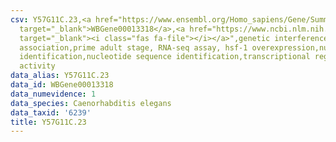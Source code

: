 ```yaml
---
csv: Y57G11C.23,<a href="https://www.ensembl.org/Homo_sapiens/Gene/Summary?db=core;g=WBGene00013318"
  target="_blank">WBGene00013318</a>,<a href="https://www.ncbi.nlm.nih.gov/pubmed/30894454"
  target="_blank"><i class="fas fa-file"></i></a>",genetic interference,functional
  association,prime adult stage, RNA-seq assay, hsf-1 overexpression,nucleotide sequence
  identification,nucleotide sequence identification,transcriptional regulation,up-regulates
  activity
data_alias: Y57G11C.23
data_id: WBGene00013318
data_numevidence: 1
data_species: Caenorhabditis elegans
data_taxid: '6239'
title: Y57G11C.23
---
```

